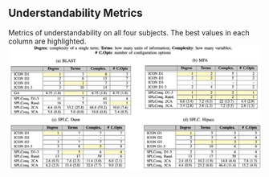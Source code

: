 ## Understandability Metrics
Metrics of understandability on all four subjects.  The best values in each column are highlighted.
<img src="figures/understandability_metrics.png" width="900">
